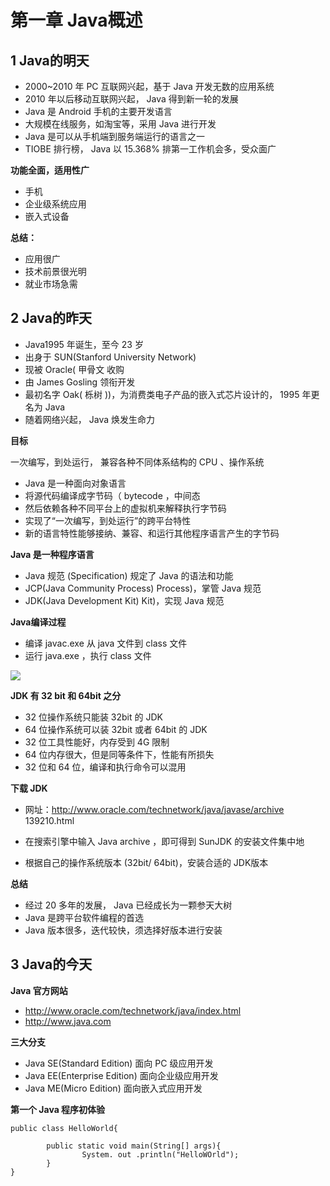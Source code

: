 # 第一章	Java概述

## 1	Java的明天

- 2000~2010 年 PC 互联网兴起，基于 Java 开发无数的应用系统
- 2010 年以后移动互联网兴起， Java 得到新一轮的发展
- Java 是 Android 手机的主要开发语言
- 大规模在线服务，如淘宝等，采用 Java 进行开发
- Java 是可以从手机端到服务端运行的语言之一
- TIOBE 排行榜， Java 以 15.368% 排第一工作机会多，受众面广

**功能全面，适用性广**  

- 手机
- 企业级系统应用
- 嵌入式设备

**总结：** 

- 应用很广
- 技术前景很光明
- 就业市场急需

## 2	Java的昨天

- Java1995 年诞生，至今 23 岁
- 出身于 SUN(Stanford University Network)
- 现被 Oracle( 甲骨文 收购
- 由 James Gosling 领衔开发
- 最初名字 Oak( 栎树 ))，为消费类电子产品的嵌入式芯片设计的， 1995 年更名为 Java
- 随着网络兴起， Java 焕发生命力

**目标**

 一次编写，到处运行， 兼容各种不同体系结构的 CPU 、操作系统

- Java 是一种面向对象语言
- 将源代码编译成字节码（ bytecode ，中间态
- 然后依赖各种不同平台上的虚拟机来解释执行字节码
- 实现了“一次编写，到处运行”的跨平台特性
- 新的语言特性能够接纳、兼容、和运行其他程序语言产生的字节码

**Java 是一种程序语言**

- Java 规范 (Specification) 规定了 Java 的语法和功能
- JCP(Java Community Process) Process)，掌管 Java 规范
- JDK(Java Development Kit) Kit)，实现 Java 规范

**Java编译过程**

- 编译 javac.exe 从 java 文件到 class 文件
- 运行 java.exe ，执行 class 文件



![](https://cdn.jsdelivr.net/gh/xuegao-xu/image-hosting@master/picx-image-hosting/0101.6plcaj68d280.jpg)

**JDK 有 32 bit 和 64bit 之分**

- 32 位操作系统只能装 32bit 的 JDK
- 64 位操作系统可以装 32bit 或者 64bit 的 JDK
- 32 位工具性能好，内存受到 4G 限制
- 64 位内存很大，但是同等条件下，性能有所损失
- 32 位和 64 位，编译和执行命令可以混用

**下载 JDK**

- 网址：http://www.oracle.com/technetwork/java/javase/archive 139210.html

- 在搜索引擎中输入 Java archive ，即可得到 SunJDK 的安装文件集中地

- 根据自己的操作系统版本 (32bit/ 64bit)，安装合适的 JDK版本

  

**总结**

- 经过 20 多年的发展， Java 已经成长为一颗参天大树
- Java 是跨平台软件编程的首选
- Java 版本很多，迭代较快，须选择好版本进行安装

## 3	Java的今天

**Java 官方网站**

- http://www.oracle.com/technetwork/java/index.html
- http://www.java.com



**三大分支**

- Java SE(Standard Edition) 面向 PC 级应用开发
- Java EE(Enterprise Edition) 面向企业级应用开发
- Java ME(Micro Edition) 面向嵌入式应用开发

**第一个 Java 程序初体验**

```
public class HelloWorld{

		public static void main(String[] args){
				System. out .println("HelloWOrld");
		}
}
```

 
